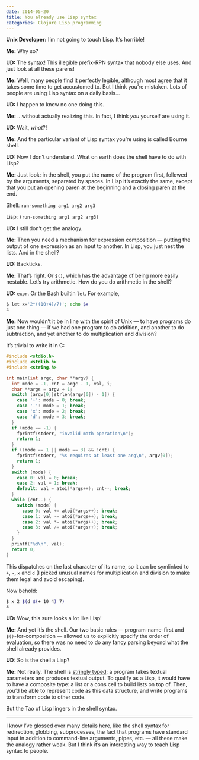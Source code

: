```yaml
---
date: 2014-05-20
title: You already use Lisp syntax
categories: Clojure Lisp programming
---
```


**Unix Developer:** I’m not going to touch Lisp. It’s horrible!

**Me:** Why so?

**UD:** The syntax! This illegible prefix-RPN syntax that nobody else uses. And just look at all these parens!

**Me:** Well, many people find it perfectly legible, although most agree that it takes some time to get accustomed to. But I think you’re mistaken. Lots of people are using Lisp syntax on a daily basis…

**UD:** I happen to know no one doing this.

**Me:** …without actually realizing this. In fact, I think _you_ yourself are using it.

**UD:** Wait, _what_?!

**Me:** And the particular variant of Lisp syntax you’re using is called Bourne shell.

**UD:** Now I don’t understand. What on earth does the shell have to do with Lisp?

**Me:** Just look: in the shell, you put the name of the program first, followed by the arguments, separated by spaces. In Lisp it’s exactly the same, except that you put an opening paren at the beginning and a closing paren at the end.

Shell: `run-something arg1 arg2 arg3`

Lisp: `(run-something arg1 arg2 arg3)`

**UD:** I still don’t get the analogy.

**Me:** Then you need a mechanism for expression composition — putting the output of one expression as an input to another. In Lisp, you just nest the lists. And in the shell?

**UD:** Backticks.

**Me:** That’s right. Or `$()`, which has the advantage of being more easily nestable. Let’s try arithmetic. How do you do arithmetic in the shell?

**UD:** `expr`. Or the Bash builtin `let`. For example,

```bash
$ let x='2*((10+4)/7)'; echo $x
4
```

**Me:** Now wouldn’t it be in line with the spirit of Unix — to have programs do just one thing — if we had one program to do addition, and another to do subtraction, and yet another to do multiplication and division?

It’s trivial to write it in C:

```c
#include <stdio.h>
#include <stdlib.h>
#include <string.h>

int main(int argc, char **argv) {
  int mode = -1, cnt = argc - 1, val, i;
  char **args = argv + 1;
  switch (argv[0][strlen(argv[0]) - 1]) {
    case '+': mode = 0; break;
    case '-': mode = 1; break;
    case 'x': mode = 2; break;
    case 'd': mode = 3; break;
  }
  if (mode == -1) {
    fprintf(stderr, "invalid math operation\n");
    return 1;
  }
  if ((mode == 1 || mode == 3) && !cnt) {
    fprintf(stderr, "%s requires at least one arg\n", argv[0]);
    return 1;
  }
  switch (mode) {
    case 0: val = 0; break;
    case 2: val = 1; break;
    default: val = atoi(*args++); cnt--; break;
  }
  while (cnt--) {
    switch (mode) {
      case 0: val += atoi(*args++); break;
      case 1: val -= atoi(*args++); break;
      case 2: val *= atoi(*args++); break;
      case 3: val /= atoi(*args++); break;
    }
  }
  printf("%d\n", val);
  return 0;
}
```

This dispatches on the last character of its name, so it can be symlinked to `+`, `-`, `x` and `d` (I picked unusual names for multiplication and division to make them legal and avoid escaping).

Now behold:

```bash
$ x 2 $(d $(+ 10 4) 7)
4
```

**UD:** Wow, this sure looks a lot like Lisp!

**Me:** And yet it’s the shell. Our two basic rules — program-name-first and `$()`-for-composition — allowed us to explicitly specify the order of evaluation, so there was no need to do any fancy parsing beyond what the shell already provides.

**UD:** So is the shell a Lisp?

**Me:** Not really. The shell is [stringly typed][1]: a program takes textual parameters and produces textual output. To qualify as a Lisp, it would have to have a composite type: a list or a cons cell to build lists on top of. Then, you’d be able to represent code as this data structure, and write programs to transform code to other code.

But the Tao of Lisp lingers in the shell syntax.

<hr>

I know I’ve glossed over many details here, like the shell syntax for redirection, globbing, subprocesses, the fact that programs have standard input in addition to command-line arguments, pipes, etc. — all these make the analogy rather weak. But I think it’s an interesting way to teach Lisp syntax to people.

 [1]: http://blog.codinghorror.com/new-programming-jargon/
